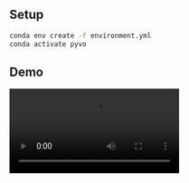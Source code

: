 ## Setup

```bash
conda env create -f environment.yml
conda activate pyvo
```


## Demo


![](https://hpennington-cv.s3.amazonaws.com/features_out.mp4)
